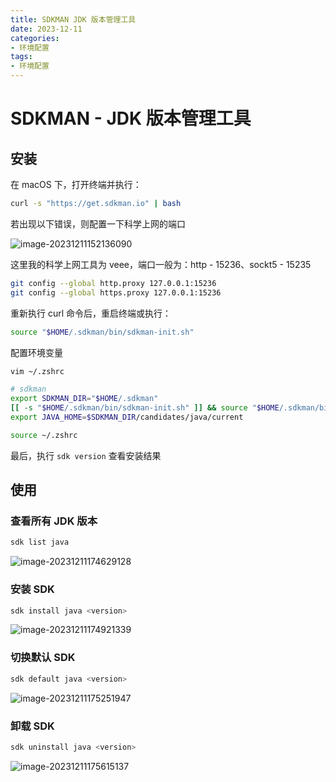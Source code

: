 ```yaml
---
title: SDKMAN JDK 版本管理工具
date: 2023-12-11
categories:
- 环境配置
tags:
- 环境配置
---
```


# SDKMAN - JDK 版本管理工具

## 安装

在 macOS 下，打开终端并执行：

```bash
curl -s "https://get.sdkman.io" | bash
```

若出现以下错误，则配置一下科学上网的端口

![image-20231211152136090](https://xinwang-1258200068.cos.ap-guangzhou.myqcloud.com/imgs/202312111521133.png)

这里我的科学上网工具为 veee，端口一般为：http - 15236、sockt5 - 15235

```bash
git config --global http.proxy 127.0.0.1:15236
git config --global https.proxy 127.0.0.1:15236
```

重新执行 curl 命令后，重启终端或执行：

```bash
source "$HOME/.sdkman/bin/sdkman-init.sh"
```

配置环境变量

```bash
vim ~/.zshrc

# sdkman
export SDKMAN_DIR="$HOME/.sdkman"
[[ -s "$HOME/.sdkman/bin/sdkman-init.sh" ]] && source "$HOME/.sdkman/bin/sdkman-init.sh"
export JAVA_HOME=$SDKMAN_DIR/candidates/java/current

source ~/.zshrc
```

最后，执行 `sdk version` 查看安装结果

## 使用

### 查看所有 JDK 版本

```bash
sdk list java
```

![image-20231211174629128](https://xinwang-1258200068.cos.ap-guangzhou.myqcloud.com/imgs/202312111746157.png)

### 安装 SDK

```bash
sdk install java <version>
```

![image-20231211174921339](https://xinwang-1258200068.cos.ap-guangzhou.myqcloud.com/imgs/202312111749374.png)

### 切换默认 SDK

```bash
sdk default java <version>
```

![image-20231211175251947](https://xinwang-1258200068.cos.ap-guangzhou.myqcloud.com/imgs/202312111752982.png)

### 卸载 SDK

```bash
sdk uninstall java <version>
```

![image-20231211175615137](https://xinwang-1258200068.cos.ap-guangzhou.myqcloud.com/imgs/202312111756179.png)
